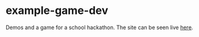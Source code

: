 # example-game-dev
Demos and a game for a school hackathon.
The site can be seen live [here](https://ocelotdiamond.github.io/example-game-dev/).